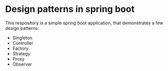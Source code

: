 # Design patterns in spring boot
This respository is a simple spring boot application, that demonstrates a few design patterns:

* Singleton
* Controller
* Factory
* Strategy
* Proxy
* Observer
